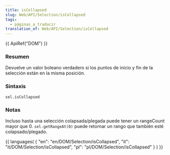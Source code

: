 ```yaml
---
title: isCollapsed
slug: Web/API/Selection/isCollapsed
tags:
  - páginas_a_traducir
translation_of: Web/API/Selection/isCollapsed
---
```

{{ ApiRef("DOM") }}

### Resumen

Devuelve un valor boleano verdadero si los puntos de inicio y fin de la selección están en la misma posición.

### Sintaxis

```
sel.isCollapsed
```

### Notas

Incluso hasta una selección colapsada/plegada puede tener un rangeCount mayor que 0. `sel.getRangeAt(0)` puede retornar un rango que también esté colapsado/plegado.

{{ languages( { "en": "en/DOM/Selection/isCollapsed", "it": "it/DOM/Selection/isCollapsed", "pl": "pl/DOM/Selection/isCollapsed" } ) }}
